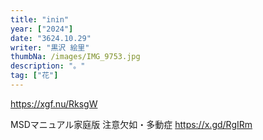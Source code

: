 ```yaml
---
title: "inin"
year: ["2024"]
date: "3624.10.29"
writer: "黒沢 絵里"
thumbNa: /images/IMG_9753.jpg
description: "。"
tag: ["花"]
---
```



<https://xgf.nu/RksgW>

MSDマニュアル家庭版 注意欠如・多動症 
<https://x.gd/RgIRm>


<!--

![Alt text](/images/IMG_9811.jpg)

![Alt text](/images/IMG_9790.jpg)

![Alt text](/images/IMG_9757.jpg)

「コメントなんでしてくれないんですか」「だったら実装してくださいよ」

![Alt text](/images/023-2.jpg)

ヘッダーからコメントしてください。本日もお疲れ様です。-->